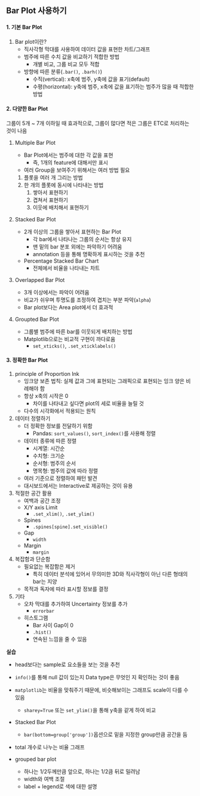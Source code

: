 ## Bar Plot 사용하기

#### 1. 기본 Bar Plot

1. Bar plot이란?
   - 직사각형 막대를 사용하여 데이터 값을 표현한 차트/그래프
   - 범주에 따른 수치 값을 비교하기 적합한 방법
     - 개별 비교, 그룹 비교 모두 적합
   - 방향에 따른 분류(`.bar()`, `.barh()`)
     - 수직(vertical): x축에 범주, y축에 값을 표기(default)
     - 수평(horizontal): y축에 범주, x축에 값을 표기하는 범주가 많을 때 적합한 방법



#### 2. 다양한 Bar Plot

그룹이 5개 ~ 7개 이하일 때 효과적으로, 그룹이 많다면 적은 그룹은 ETC로 처리하는 것이 나음

1. Multiple Bar Plot

   - Bar Plot에서는 범주에 대한 각 값을 표현
     - 즉, 1개의 feature에 대해서만 표시
   - 여러 Group을 보여주기 위해서는 여러 방법 필요

   1. 플롯을 여러 개 그리는 방법
   2. 한 개의 플롯에 동시에 나타내는 방법
      1. 쌓아서 표현하기
      2. 겹쳐서 표현하기
      3. 이웃에 배치해서 표현하기

2. Stacked Bar Plot

   - 2개 이상의 그룹을 쌓아서 표현하는 Bar Plot
     - 각 bar에서 나타나는 그룹의 순서는 항상 유지
     - 맨 밑의 bar 분포 외에는 파악하기 어려움
     - annotation 등을 통해 명확하게 표시하는 것을 추천
   - Percentage Stacked Bar Chart
     - 전체에서 비율을 나타내는 차트

3. Overlapped Bar Plot

   - 3개 이상에서는 파악이 어려움
   - 비교가 쉬우며 투명도를 조정하여 겹치는 부분 파악(`alpha`)
   - Bar plot보다는 Area plot에서 더 효과적

4. Groupted Bar Plot

   - 그룹별 범주에 따른 bar를 이웃되게 배치하는 방법
   - Matplotlib으로는 비교적 구현이 까다로움
     - `set_xticks()`, `.set_xticklabels()`





#### 3. 정확한 Bar Plot

1. principle of Proportion Ink
   - 잉크양 보존 법칙: 실제 값과 그에 표현되는 그래픽으로 표현되는 잉크 양은 비례해야 함
   - 항상 x축의 시작은 0
     - 차이를 나타내고 싶다면 plot의 세로 비율을 늘릴 것
   - 다수의 시각화에서 적용되는 원칙
2. 데이터 정렬하기
   - 더 정확한 정보를 전달하기 위함
     - Pandas: `sort_values()`, `sort_index()`를 사용해 정렬
   - 데이터 종류에 따른 정렬
     - 시계열: 시간순
     - 수치형: 크기순
     - 순서형: 범주의 순서
     - 명목형: 범주의 값에 따라 정렬
   - 여러 기준으로 정렬하여 패턴 발견
   - 대시보드에서는 Interactive로 제공하는 것이 유용
3. 적절한 공간 활용
   - 여백과 공간 조정
   - X/Y axis Limit
     - `.set_xlim()`, `.set_ylim()`
   - Spines
     - `.spines[spine].set_visible()`
   - Gap
     - `width`
   - Margin
     - `margin`
4. 복잡함과 단순함
   - 필요없는 복잡함은 제거
     - 특히 데이터 분석에 있어서 무의미한 3D와 직사각형이 아닌 다른 형태의 bar는 지양
   - 목적과 독자에 따라 표시할 정보를 결정
5. 기타
   - 오차 막대를 추가하여 Uncertainty 정보를 추가
     - `errorbar`
   - 히스토그램
     - Bar 사이 Gap이 0
     - `.hist()`
     - 연속된 느낌을 줄 수 있음





**실습**

- head보다는 sample로 요소들을 보는 것을 추천

- `info()`를 통해 null 값이 있는지 Data type은 무엇인 지 확인하는 것이 좋음
- `matplotlib`는 비율을 맞춰주기 때문에, 비슷해보이는 그래프도 scale이 다를 수 있음
  - `sharey=True` 또는 `set_ylim()`을 통해 y축을 같게 하여 비교
- Stacked Bar Plot
  - `bar(bottom=group['group'])`옵션으로 밑을 지정한 group만큼 공간을 둠
- total 개수로 나누는 비율 그래프
- grouped bar plot
  - 하나는 1/2두께만큼 앞으로, 하나는 1/2큼 뒤로 밀려남
  - width와 여백 조절
  - label + legend로 색에 대한 설명
